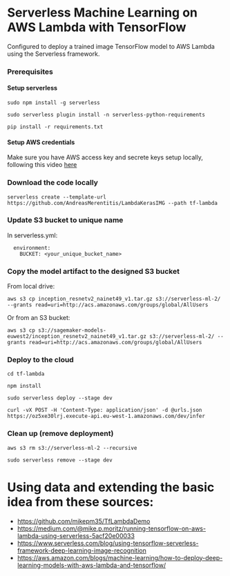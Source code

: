 # Serverless Machine Learning on AWS Lambda with TensorFlow

Configured to deploy a trained image TensorFlow model to AWS Lambda using the Serverless framework.

### Prerequisites

#### Setup serverless

```  
sudo npm install -g serverless

sudo serverless plugin install -n serverless-python-requirements

pip install -r requirements.txt

```
#### Setup AWS credentials

Make sure you have AWS access key and secrete keys setup locally, following this video [here](https://www.youtube.com/watch?v=KngM5bfpttA)

### Download the code locally

```  
serverless create --template-url https://github.com/AndreasMerentitis/LambdaKerasIMG --path tf-lambda
```

### Update S3 bucket to unique name
In serverless.yml:
```  
  environment:
    BUCKET: <your_unique_bucket_name> 
```

### Copy the model artifact to the designed S3 bucket
From local drive:
```  
aws s3 cp inception_resnetv2_nainet49_v1.tar.gz s3://serverless-ml-2/ --grants read=uri=http://acs.amazonaws.com/groups/global/AllUsers
```

Or from an S3 bucket:
```  
aws s3 cp s3://sagemaker-models-euwest2/inception_resnetv2_nainet49_v1.tar.gz s3://serverless-ml-2/ --grants read=uri=http://acs.amazonaws.com/groups/global/AllUsers
```

### Deploy to the cloud  


```
cd tf-lambda

npm install

sudo serverless deploy --stage dev

curl -vX POST -H 'Content-Type: application/json' -d @urls.json https://oz5xe30lrj.execute-api.eu-west-1.amazonaws.com/dev/infer
```

### Clean up (remove deployment) 


```
aws s3 rm s3://serverless-ml-2 --recursive

sudo serverless remove --stage dev 
```

# Using data and extending the basic idea from these sources:
* https://github.com/mikepm35/TfLambdaDemo
* https://medium.com/@mike.p.moritz/running-tensorflow-on-aws-lambda-using-serverless-5acf20e00033
* https://www.serverless.com/blog/using-tensorflow-serverless-framework-deep-learning-image-recognition
* https://aws.amazon.com/blogs/machine-learning/how-to-deploy-deep-learning-models-with-aws-lambda-and-tensorflow/









